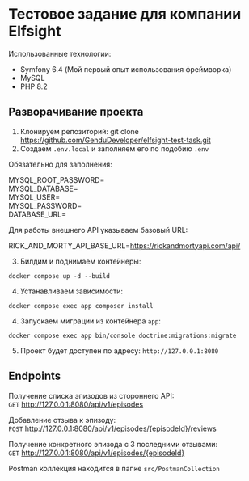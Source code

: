 # Тестовое задание для компании Elfsight

Использованные технологии:

- Symfony 6.4 (Мой первый опыт использования фреймворка)
- MySQL
- PHP 8.2

## Разворачивание проекта

1. Клонируем репозиторий: git clone https://github.com/GenduDeveloper/elfsight-test-task.git
2. Создаем `.env.local` и заполняем его по подобию `.env`

Обязательно для заполнения:

MYSQL_ROOT_PASSWORD=    
MYSQL_DATABASE=    
MYSQL_USER=   
MYSQL_PASSWORD=   
DATABASE_URL=

Для работы внешнего API указываем базовый URL:

RICK_AND_MORTY_API_BASE_URL=https://rickandmortyapi.com/api/

3. Билдим и поднимаем контейнеры:

`docker compose up -d --build`

4. Устанавливаем зависимости:

`docker compose exec app composer install`


4. Запускаем миграции из контейнера `app`:

`docker compose exec app bin/console doctrine:migrations:migrate`

5. Проект будет доступен по адресу: `http://127.0.0.1:8080`

## Endpoints

Получение списка эпизодов из стороннего API:   
`GET` http://127.0.0.1:8080/api/v1/episodes

Добавление отзыва к эпизоду:   
`POST` http://127.0.0.1:8080/api/v1/episodes/{episodeId}/reviews

Получение конкретного эпизода с 3 последними отзывами:   
`GET` http://127.0.0.1:8080/api/v1/episodes/{episodeId}

Postman коллекция находится в папке `src/PostmanCollection`